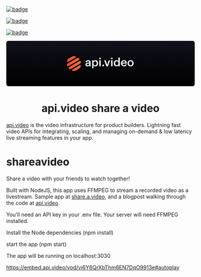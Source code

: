 [![badge](https://img.shields.io/twitter/follow/api_video?style=social)](https://twitter.com/intent/follow?screen_name=api_video)

[![badge](https://img.shields.io/github/stars/apivideo/shareavideo?style=social)](https://github.com/apivideo/shareavideo)

[![badge](https://img.shields.io/discourse/topics?server=https%3A%2F%2Fcommunity.api.video)](https://community.api.video)

![](https://github.com/apivideo/API_OAS_file/blob/master/apivideo_banner.png)

<h1 align="center">api.video share a video</h1>

[api.video](https://api.video) is the video infrastructure for product builders. Lightning fast video APIs for integrating, scaling, and managing on-demand & low latency live streaming features in your app.

# shareavideo
Share a video with your friends to watch together!


Built with NodeJS, this app uses FFMPEG to stream a recorded video as a livestream.  Sample app at [share.a.video](https://share.a.video), and a blogpost walking through the code at [api.video](https://api.video/blog/tutorials/sharing-a-video-sending-video-on-demand-via-livestream).

You'll need an API key in your .env file.  Your server will need FFMPEG installed.

Install the Node dependencies (npm install)

start the app (npm start)

The app will be running on localhost:3030

https://embed.api.video/vod/vi6Y6QrXbThm6EN7DqO9913e#autoplay
